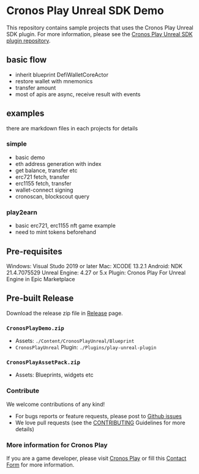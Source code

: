 # Cronos Play Unreal SDK Demo
This repository contains sample projects that uses the Cronos Play Unreal SDK plugin.
For more information, please see the [Cronos Play Unreal SDK plugin repository](https://github.com/crypto-com/play-unreal-plugin).

## basic flow
- inherit blueprint DefiWalletCoreActor
- restore wallet with mnemonics
- transfer amount
- most of apis are async, receive result with events

## examples
there are markdown files in each projects for details 
### simple
- basic demo 
- eth address generation with index
- get balance, transfer etc
- erc721 fetch, transfer 
- erc1155 fetch, transfer
- wallet-connect signing
- cronoscan, blockscout query


### play2earn
- basic erc721, erc1155 nft game example
- need to mint tokens beforehand

## Pre-requisites
Windows: Visual Studo 2019 or later
Mac: XCODE 13.2.1
Android: NDK 21.4.7075529
Unreal Engine: 4.27 or 5.x
Plugin: Cronos Play For Unreal Engine in Epic Marketplace

## Pre-built Release
Download the release zip file in [Release](https://github.com/cronos-labs/play-unreal-demo/releases) page.

### `CronosPlayDemo.zip`
- Assets: `./Content/CronosPlayUnreal/Blueprint`
- `CronosPlayUnreal` Plugin: `./Plugins/play-unreal-plugin`

### `CronosPlayAssetPack.zip`
- Assets: Blueprints, widgets etc

### Contribute
We welcome contributions of any kind!
- For bugs reports or feature requests, please post to [Github issues](https://github.com/cronos-labs/play-unreal-plugin/issues/new)
- We love pull requests (see the [CONTRIBUTING](CONTRIBUTING.md) Guidelines for more details)

### More information for Cronos Play
If you are a game developer, please visit [Cronos Play](https://cronos.org/play) or fill this [Contact Form](https://airtable.com/shrFiQnLrcpeBp2lS) for more information.
